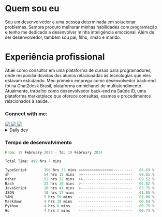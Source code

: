 # Quem sou eu
Sou um desenvolvedor e uma pessoa determinada em solucionar problemas. Sempre procuro melhorar minhas habilidades com programação e tenho me dedicado a desenvolver minha inteligência emocional. Além de ser desenvolvedor, também sou pai, filho, irmão e marido.

# Experiência profissional
Atuei como consultor em uma plataforma de cursos para programadores, onde respondia dúvidas dos alunos relacionadas às tecnologias que eles estavam estudando.
Meu primeiro emprego como desenvolvedor back-end foi na Chat2desk Brasil, plataforma omnichanel de multiatendimento.
Atualmente, trabalho como desenvolvedor back-end na Saúde iD, uma plataforma marketplace que oferece consultas, exames e procedimentos relacionados à saúde.

### Connect with me:
<a href="https://www.linkedin.com/in/theusmoreira" target="_blank" >
<img src="https://img.shields.io/badge/linkedin-%230077B5.svg?&style=for-the-badge&logo=linkedin&logoColor=white ">
</a>
<a href="https://www.instagram.com/matheus.s.moreira/" target="_blank">
<img src="https://img.shields.io/badge/instagram-%23E4405F.svg?&style=for-the-badge&logo=instagram&logoColor=white">
</a>
<a href="mailto:matheussm301@gmail.com"  target="_blank">
<img src="https://img.shields.io/badge/gmail-%23E4405F.svg?&style=for-the-badge&logo=gmail&logoColor=white">
</a>


<details>
  <summary>Daily dev </summary>
<p>
  <a href="https://app.daily.dev/matheussantos"><img src="https://github.com/matheus-santos-moreira/matheus-santos-moreira/blob/master/devcard.svg" width="200" alt="Matheus Santos's Dev Card"/></a>
 </p>
</details>

<h3>Tempo de desenvolvimento</h3>

<!--START_SECTION:waka-->

```rust
From: 19 February 2023 - To: 19 February 2024

Total Time: 499 hrs 7 mins

TypeScript        356 hrs 52 mins >>>>>>>>>>>>>>>>---------   64.69 %
sh                54 hrs 18 mins  >>-----------------------   09.85 %
Other             52 hrs 32 mins  >>-----------------------   09.52 %
Bash              22 hrs 10 mins  >------------------------   04.02 %
JavaScript        20 hrs 41 mins  >------------------------   03.75 %
JSON              10 hrs 12 mins  -------------------------   01.85 %
YAML              5 hrs 50 mins   -------------------------   01.06 %
Markdown          4 hrs 38 mins   -------------------------   00.84 %
Python            4 hrs 6 mins    -------------------------   00.75 %
Go                4 hrs 2 mins    -------------------------   00.73 %
```

<!--END_SECTION:waka-->
